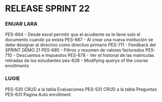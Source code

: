 # RELEASE SPRINT 22

### ENUAR LARA
PES-664 - Desde excel permitir que el acudiente se le llene solo el documento cuando ya exista
PES-667 - Al crear una nueva institución se debe designar al directivo como directivo primario
PES-711 - Feedback del SPRINT DEMO 21
PES-685 - FIltros y resumen de valores facturados
PES-710 - Descuentos e Impuestos
PES-678 - Ver el historial de las matriculas retiradas de los estudiantes
pes-628 - Modifying querys of the course enrollments

### LUGIE
PES-530 CRUD a la tabla Evaluaciones
PES-531 CRUD a la tabla Preguntas
PES-631 Pagina Auto enrollment
